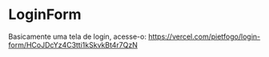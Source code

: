 # LoginForm
Basicamente uma tela de login, acesse-o: https://vercel.com/pietfogo/login-form/HCoJDcYz4C3tti1kSkvkBt4r7QzN
